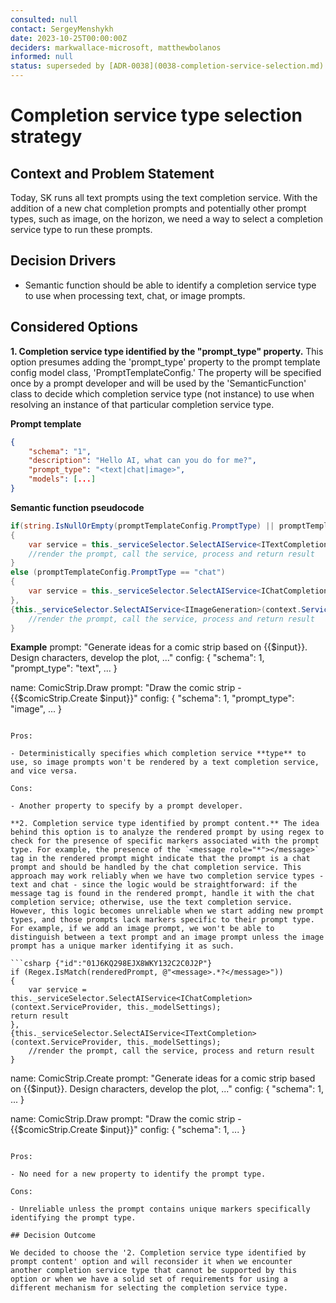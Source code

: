 ```yaml
---
consulted: null
contact: SergeyMenshykh
date: 2023-10-25T00:00:00Z
deciders: markwallace-microsoft, matthewbolanos
informed: null
status: superseded by [ADR-0038](0038-completion-service-selection.md)
---
```


# Completion service type selection strategy

## Context and Problem Statement

Today, SK runs all text prompts using the text completion service. With the addition of a new chat completion prompts and potentially other prompt types, such as image, on the horizon, we need a way to select a completion service type to run these prompts.

<!-- This is an optional element. Feel free to remove. -->

## Decision Drivers

- Semantic function should be able to identify a completion service type to use when processing text, chat, or image prompts.

## Considered Options

__1. Completion service type identified by the "prompt_type" property.__ This option presumes adding the 'prompt_type' property to the prompt template config model class, 'PromptTemplateConfig.' The property will be specified once by a prompt developer and will be used by the 'SemanticFunction' class to decide which completion service type (not instance) to use when resolving an instance of that particular completion service type.

**Prompt template**

```json {"id":"01J6KQ298EJX8WKY1328SSJD0N"}
{
    "schema": "1",
    "description": "Hello AI, what can you do for me?",
    "prompt_type": "<text|chat|image>",
    "models": [...]
}
```

**Semantic function pseudocode**

```csharp {"id":"01J6KQ298EJX8WKY1329SQKPDP"}
if(string.IsNullOrEmpty(promptTemplateConfig.PromptType) || promptTemplateConfig.PromptType == "text")
{
    var service = this._serviceSelector.SelectAIService<ITextCompletion>(context.ServiceProvider, this._modelSettings);
    //render the prompt, call the service, process and return result
}
else (promptTemplateConfig.PromptType == "chat")
{
    var service = this._serviceSelector.SelectAIService<IChatCompletion>(context.ServiceProvider, this._modelSettings);
},
{this._serviceSelector.SelectAIService<IImageGeneration>(context.ServiceProvider, this._modelSettings);
    //render the prompt, call the service, process and return result
}
```

**Example**
prompt: "Generate ideas for a comic strip based on {{$input}}. Design characters, develop the plot, ..."
config: {
	"schema": 1,
	"prompt_type": "text",
	...
}

name: ComicStrip.Draw
prompt: "Draw the comic strip - {{$comicStrip.Create $input}}"
config: {
	"schema": 1,
	"prompt_type": "image",
	...
}
```

Pros:

- Deterministically specifies which completion service **type** to use, so image prompts won't be rendered by a text completion service, and vice versa.

Cons:

- Another property to specify by a prompt developer.

**2. Completion service type identified by prompt content.** The idea behind this option is to analyze the rendered prompt by using regex to check for the presence of specific markers associated with the prompt type. For example, the presence of the `<message role="*"></message>` tag in the rendered prompt might indicate that the prompt is a chat prompt and should be handled by the chat completion service. This approach may work reliably when we have two completion service types - text and chat - since the logic would be straightforward: if the message tag is found in the rendered prompt, handle it with the chat completion service; otherwise, use the text completion service. However, this logic becomes unreliable when we start adding new prompt types, and those prompts lack markers specific to their prompt type. For example, if we add an image prompt, we won't be able to distinguish between a text prompt and an image prompt unless the image prompt has a unique marker identifying it as such.

```csharp {"id":"01J6KQ298EJX8WKY132C2C0J2P"}
if (Regex.IsMatch(renderedPrompt, @"<message>.*?</message>"))
{
    var service = this._serviceSelector.SelectAIService<IChatCompletion>(context.ServiceProvider, this._modelSettings);
return result
},
{this._serviceSelector.SelectAIService<ITextCompletion>(context.ServiceProvider, this._modelSettings);
    //render the prompt, call the service, process and return result
}
```

name: ComicStrip.Create
prompt: "Generate ideas for a comic strip based on {{$input}}. Design characters, develop the plot, ..."
config: {
	"schema": 1,
	...
}

name: ComicStrip.Draw
prompt: "Draw the comic strip - {{$comicStrip.Create $input}}"
config: {
	"schema": 1,
	...
}
```

Pros:

- No need for a new property to identify the prompt type.

Cons:

- Unreliable unless the prompt contains unique markers specifically identifying the prompt type.

## Decision Outcome

We decided to choose the '2. Completion service type identified by prompt content' option and will reconsider it when we encounter another completion service type that cannot be supported by this option or when we have a solid set of requirements for using a different mechanism for selecting the completion service type.
